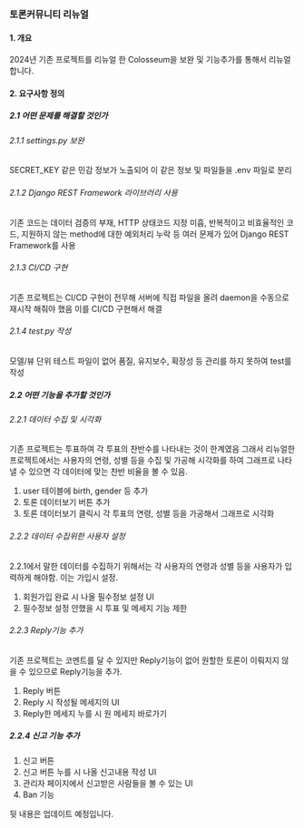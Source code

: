 ### 토론커뮤니티 리뉴얼

#### 1. 개요
2024년 기존 프로젝트를 리뉴얼 한 Colosseum을 보완 및 기능추가를 통해서 리뉴얼 합니다.

#### 2. 요구사항 정의
##### 2.1 어떤 문제를 해결할 것인가
###### 2.1.1 settings.py 보완
SECRET_KEY 같은 민감 정보가 노출되어 이 같은 정보 및 파일들을 .env 파일로 분리

###### 2.1.2 Django REST Framework 라이브러리 사용
기존 코드는 데이터 검증의 부재, HTTP 상태코드 지정 미흡, 반복적이고 비효율적인 코드, 지원하지 않는 method에 대한 예외처리 누락 등 여러 문제가 있어 Django REST Framework를 사용

###### 2.1.3 CI/CD 구현
기존 프로젝트는 CI/CD 구현이 전무해 서버에 직접 파일을 올려 daemon을 수동으로 재시작 해줘야 했음 이를 CI/CD 구현해서 해결

###### 2.1.4 test.py 작성
모델/뷰 단위 테스트 파일이 없어 품질, 유지보수, 확장성 등 관리를 하지 못하여 test를 작성

##### 2.2 어떤 기능을 추가할 것인가
###### 2.2.1 데이터 수집 및 시각화
기존 프로젝트는 투표하여 각 투표의 찬반수를 나타내는 것이 한계였음 그래서 리뉴얼한 프로젝트에서는 사용자의 연령, 성별 등을 수집 및 가공해 시각화를 하여 그래프로 나타낼 수 있으면 각 데이터에 맞는 찬반 비율을 볼 수 있음.
1. user 테이블에 birth, gender 등 추가
2. 토론 데이터보기 버튼 추가
3. 토론 데이터보기 클릭시 각 투표의 연령, 성별 등을 가공해서 그래프로 시각화
###### 2.2.2 데이터 수집위한 사용자 설정
2.2.1에서 말한 데이터를 수집하기 위해서는 각 사용자의 연령과 성별 등을 사용자가 입력하게 해야함. 이는 가입시 설정.
1. 회원가입 완료 시 나올 필수정보 설정 UI
2. 필수정보 설정 안했을 시 투표 및 메세지 기능 제한
###### 2.2.3 Reply기능 추가
기존 프로젝트는 코멘트를 달 수 있지만 Reply기능이 없어 원할한 토론이 이뤄지지 않을 수 있으므로 Reply기능을 추가.
1. Reply 버튼
2. Reply 시 작성될 메세지의 UI
3. Reply한 메세지 누를 시 원 메세지 바로가기
##### 2.2.4 신고 기능 추가
1. 신고 버튼
2. 신고 버튼 누를 시 나올 신고내용 작성 UI
3. 관리자 페이지에서 신고받은 사람들을 볼 수 있는 UI
4. Ban 기능


뒷 내용은 업데이트 예정입니다.
